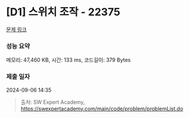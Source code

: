 # [D1] 스위치 조작 - 22375 

[문제 링크](https://swexpertacademy.com/main/code/problem/problemDetail.do?contestProbId=AZHA7Cn6ZgsDFAQP) 

### 성능 요약

메모리: 47,460 KB, 시간: 133 ms, 코드길이: 379 Bytes

### 제출 일자

2024-09-06 14:35



> 출처: SW Expert Academy, https://swexpertacademy.com/main/code/problem/problemList.do